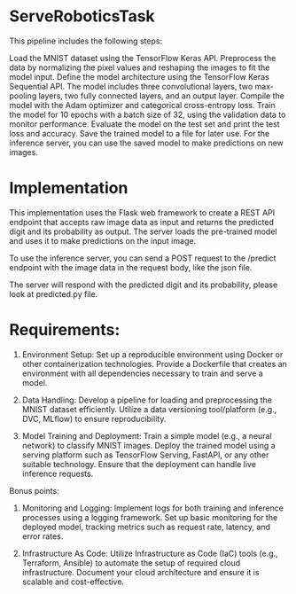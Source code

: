 # ServeRoboticsTask

This pipeline includes the following steps:

Load the MNIST dataset using the TensorFlow Keras API.
Preprocess the data by normalizing the pixel values and reshaping the images to fit the model input.
Define the model architecture using the TensorFlow Keras Sequential API. The model includes three convolutional layers, two max-pooling layers, two fully connected layers, and an output layer.
Compile the model with the Adam optimizer and categorical cross-entropy loss.
Train the model for 10 epochs with a batch size of 32, using the validation data to monitor performance.
Evaluate the model on the test set and print the test loss and accuracy.
Save the trained model to a file for later use.
For the inference server, you can use the saved model to make predictions on new images.

# Implementation
This implementation uses the Flask web framework to create a REST API endpoint that accepts raw image data as input and returns the predicted digit and its probability as output. The server loads the pre-trained model and uses it to make predictions on the input image.

To use the inference server, you can send a POST request to the /predict endpoint with the image data in the request body, like the json file.

The server will respond with the predicted digit and its probability, please look at predicted.py file.

# Requirements:
1. Environment Setup:
Set up a reproducible environment using Docker or other containerization technologies.
Provide a Dockerfile that creates an environment with all dependencies necessary to train and serve a model.

3. Data Handling:
Develop a pipeline for loading and preprocessing the MNIST dataset efficiently.
Utilize a data versioning tool/platform (e.g., DVC, MLflow) to ensure reproducibility.

4. Model Training and Deployment:
Train a simple model (e.g., a neural network) to classify MNIST images.
Deploy the trained model using a serving platform such as TensorFlow Serving, FastAPI, or any other suitable technology.
Ensure that the deployment can handle live inference requests.

Bonus points:
1. Monitoring and Logging:
Implement logs for both training and inference processes using a logging framework.
Set up basic monitoring for the deployed model, tracking metrics such as request rate, latency, and error rates.

2. Infrastructure As Code:
Utilize Infrastructure as Code (IaC) tools (e.g., Terraform, Ansible) to automate the setup of required cloud infrastructure.
Document your cloud architecture and ensure it is scalable and cost-effective.
